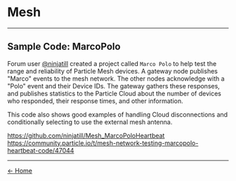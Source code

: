 # Mesh
---

## Sample Code: MarcoPolo

Forum user [@ninjatill](https://community.particle.io/u/ninjatill/summary)
created a project called `Marco Polo` to help test the
range and reliability of Particle Mesh devices. A gateway node publishes
"Marco" events to the mesh network. The other nodes acknowledge with a "Polo"
event and their Device IDs. The gateway gathers these responses, and publishes
statistics to the Particle Cloud about the number of devices who responded,
their response times, and other information.

This code also shows good examples of handling Cloud disconnections and
conditionally selecting to use the external mesh antenna.

<https://github.com/ninjatill/Mesh_MarcoPoloHeartbeat>
<https://community.particle.io/t/mesh-network-testing-marcopolo-heartbeat-code/47044>

---
[<- Home](/particle-cookbook)
